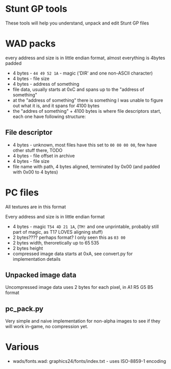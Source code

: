 Stunt GP tools
==
These tools will help you understand, unpack and edit Stunt GP files

# WAD packs
every address and size is in little endian format, almost everything is 4bytes padded

* 4 bytes - `44 49 52 1A` - magic ('DIR' and one non-ASCII character)
* 4 bytes - file size
* 4 bytes - address of something
* file data, usually starts at 0xC and spans up to the "address of something"
* at the "address of something" there is something I was unable to figure out what it is, and it spans for 4100 bytes
* the "addres of something" + 4100 bytes is where file descriptors start, each one have following structure:

## File descriptor

* 4 bytes - unknown, most files have this set to `00 00 00 00`, few have other stuff there, TODO
* 4 bytes - file offset in archive
* 4 bytes - file size
* file name with path, 4 bytes aligned, terminated by 0x00 (and padded with 0x00 to 4 bytes)

# PC files
All textures are in this format

Every address and size is in little endian format

* 4 bytes - magic `T54 4D 21 1A`, (`TM!` and one unprintable, probably still part of magic, as T17 LOVES aligning stuff)
* 2 bytes???? perhaps format? I only seen this as `03 00`
* 2 bytes width, theroretically up to 65 535
* 2 bytes height
* compressed image data starts at 0xA, see convert.py for implementation details


## Unpacked image data
Uncompressed image data uses 2 bytes for each pixel, in A1 R5 G5 B5 format

## pc_pack.py
Very simple and naive implementation for non-alpha images to see if they will work in-game, no compression yet.

# Various

* wads/fonts.wad: graphics24/fonts/index.txt - uses ISO-8859-1 encoding

